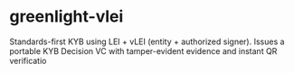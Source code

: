 # greenlight-vlei
Standards-first KYB using LEI + vLEI (entity + authorized signer). Issues a portable KYB Decision VC with tamper-evident evidence and instant QR verificatio
